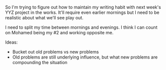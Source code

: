 So I'm trying to figure out how to maintain my writing habit with next week's YYZ project in the works. It'll require even earlier mornings but I need to be realistic about what we'll see play out.

I need to split my time between mornings and evenings. I think I can count on Mohamed being my #2 and working opposite me.

Ideas:
- Bucket out old problems vs new problems
- Old problems are still underlying influence, but what new problems are compounding the situation